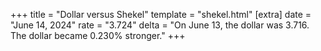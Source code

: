 +++
title = "Dollar versus Shekel"
template = "shekel.html"
[extra]
date = "June 14, 2024"
rate = "3.724"
delta = "On June 13, the dollar was 3.716. The dollar became 0.230% stronger."
+++
